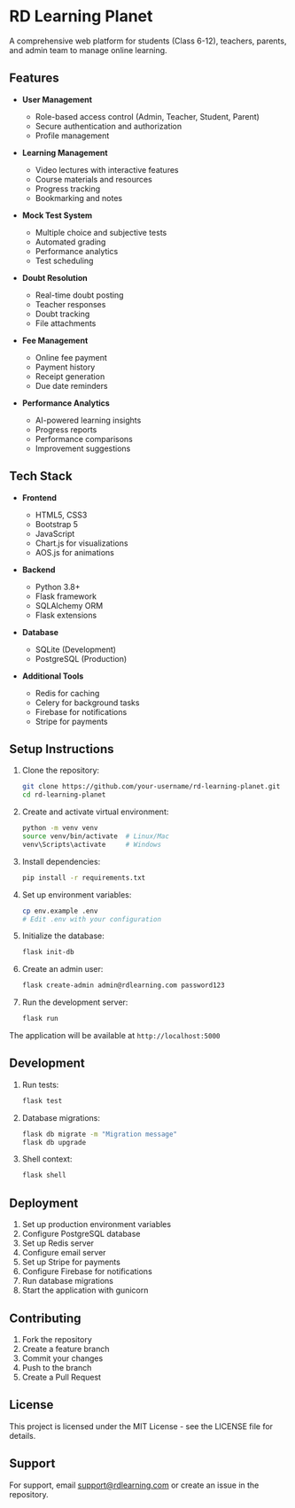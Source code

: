 # RD Learning Planet

A comprehensive web platform for students (Class 6-12), teachers, parents, and admin team to manage online learning.

## Features

- **User Management**
  - Role-based access control (Admin, Teacher, Student, Parent)
  - Secure authentication and authorization
  - Profile management

- **Learning Management**
  - Video lectures with interactive features
  - Course materials and resources
  - Progress tracking
  - Bookmarking and notes

- **Mock Test System**
  - Multiple choice and subjective tests
  - Automated grading
  - Performance analytics
  - Test scheduling

- **Doubt Resolution**
  - Real-time doubt posting
  - Teacher responses
  - Doubt tracking
  - File attachments

- **Fee Management**
  - Online fee payment
  - Payment history
  - Receipt generation
  - Due date reminders

- **Performance Analytics**
  - AI-powered learning insights
  - Progress reports
  - Performance comparisons
  - Improvement suggestions

## Tech Stack

- **Frontend**
  - HTML5, CSS3
  - Bootstrap 5
  - JavaScript
  - Chart.js for visualizations
  - AOS.js for animations

- **Backend**
  - Python 3.8+
  - Flask framework
  - SQLAlchemy ORM
  - Flask extensions

- **Database**
  - SQLite (Development)
  - PostgreSQL (Production)

- **Additional Tools**
  - Redis for caching
  - Celery for background tasks
  - Firebase for notifications
  - Stripe for payments

## Setup Instructions

1. Clone the repository:
   ```bash
   git clone https://github.com/your-username/rd-learning-planet.git
   cd rd-learning-planet
   ```

2. Create and activate virtual environment:
   ```bash
   python -m venv venv
   source venv/bin/activate  # Linux/Mac
   venv\Scripts\activate     # Windows
   ```

3. Install dependencies:
   ```bash
   pip install -r requirements.txt
   ```

4. Set up environment variables:
   ```bash
   cp env.example .env
   # Edit .env with your configuration
   ```

5. Initialize the database:
   ```bash
   flask init-db
   ```

6. Create an admin user:
   ```bash
   flask create-admin admin@rdlearning.com password123
   ```

7. Run the development server:
   ```bash
   flask run
   ```

The application will be available at `http://localhost:5000`

## Development

1. Run tests:
   ```bash
   flask test
   ```

2. Database migrations:
   ```bash
   flask db migrate -m "Migration message"
   flask db upgrade
   ```

3. Shell context:
   ```bash
   flask shell
   ```

## Deployment

1. Set up production environment variables
2. Configure PostgreSQL database
3. Set up Redis server
4. Configure email server
5. Set up Stripe for payments
6. Configure Firebase for notifications
7. Run database migrations
8. Start the application with gunicorn

## Contributing

1. Fork the repository
2. Create a feature branch
3. Commit your changes
4. Push to the branch
5. Create a Pull Request

## License

This project is licensed under the MIT License - see the LICENSE file for details.

## Support

For support, email support@rdlearning.com or create an issue in the repository. 